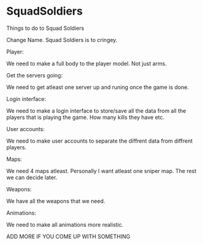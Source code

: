 # SquadSoldiers
Things to do to Squad Soldiers

Change Name. Squad Soldiers is to cringey.

Player:

We need to make a full body to the player model. Not just arms.

Get the servers going:

We need to get atleast one server up and runing once the game is done.

Login interface:

We need to make a login interface to store/save all the data from all the players that is playing the game. How many kills they have etc.

User accounts:

We need to make user accounts to separate the diffrent data from diffrent players.

Maps:

We need 4 maps atleast. 
Personally I want atleast one sniper map. The rest we can decide later.

Weapons: 

We have all the weapons that we need.

Animations:

We need to make all animations more realistic.


ADD MORE IF YOU COME UP WITH SOMETHING
